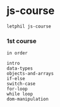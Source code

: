 # js-course

```
letphil js-course

```

### 1st course

```
in order

intro
data-types
objects-and-arrays
if-else
switch-case
for-loop
while loop
dom-manipulation

```
